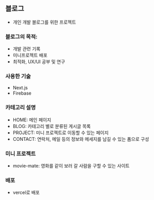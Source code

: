 ## 블로그
- 개인 개발 블로그를 위한 프로젝트

### 블로그의 목적:
   - 개발 관련 기록
   - 미니프로젝트 배포
   - 최적화, UX/UI 공부 및 연구

### 사용한 기술
   - Next.js
   - Firebase

### 카테고리 설명
   - HOME: 메인 페이지
   - BLOG: 카테고리 별로 분류된 게시글 목록
   - PROJECT: 미니 프로젝트로 이동할 수 있는 페이지
   - CONTACT: 연락처, 메일 등의 정보와 메세지를 남길 수 있는 폼으로 구성

### 미니 프로젝트
   - movie-mate: 영화를 같이 보러 갈 사람을 구할 수 있는 사이트

### 배포
   - vercel로 배포
